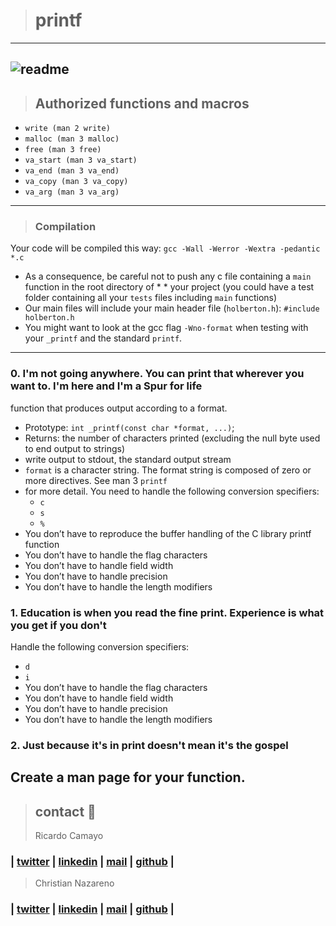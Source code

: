 > # printf
---
![readme](https://img.shields.io/badge/readme-OK-green.svg?colorB=00C106)
---
> ## Authorized functions and macros
* `write (man 2 write)`
* `malloc (man 3 malloc)`
* `free (man 3 free)`
* `va_start (man 3 va_start)`
* `va_end (man 3 va_end)`
* `va_copy (man 3 va_copy)`
* `va_arg (man 3 va_arg)`
---
> ### Compilation
Your code will be compiled this way:
`gcc -Wall -Werror -Wextra -pedantic *.c`
* As a consequence, be careful not to push any c file containing a `main` function in the root directory of * * your project (you could have a test folder containing all your `tests` files including `main` functions)
* Our main files will include your main header file (`holberton.h`): `#include holberton.h`
* You might want to look at the gcc flag `-Wno-format` when testing with your `_printf` and the standard `printf`.
---
### 0. I'm not going anywhere. You can print that wherever you want to. I'm here and I'm a Spur for life
function that produces output according to a format.
* Prototype: `int _printf(const char *format, ...)`;
* Returns: the number of characters printed (excluding the null byte used to end output to strings)
* write output to stdout, the standard output stream
* `format` is a character string. The format string is composed of zero or more directives. See man 3 `printf`
* for more detail. You need to handle the following conversion specifiers:
  * `c`
  * `s`
  * `%`
* You don’t have to reproduce the buffer handling of the C library printf function
* You don’t have to handle the flag characters
* You don’t have to handle field width
* You don’t have to handle precision
* You don’t have to handle the length modifiers
### 1. Education is when you read the fine print. Experience is what you get if you don't
Handle the following conversion specifiers:

* `d`
* `i`
* You don’t have to handle the flag characters
* You don’t have to handle field width
* You don’t have to handle precision
* You don’t have to handle the length modifiers
### 2. Just because it's in print doesn't mean it's the gospel
Create a man page for your function.
---
> ## contact 💬
> Ricardo Camayo
### | [twitter](https://twitter.com/RICARDO1470) | [linkedin](https://www.linkedin.com/in/ricardo-alfonso-camayo/) | [mail](1466@holbertonschool.com) | [github](https://github.com/ricardo1470/README/blob/master/README.md) |

> Christian Nazareno
### | [twitter](https://twitter.com/Camilo06134257) | [linkedin](https://www.linkedin.com/in/christian-nazareno-8441b81a1/) | [mail](1464@holbertonschool.com) | [github](https://github.com/ch-canaza)  |
